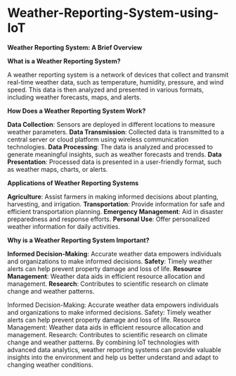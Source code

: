 # Weather-Reporting-System-using-IoT

**Weather Reporting System: A Brief Overview**

**What is a Weather Reporting System?**

A weather reporting system is a network of devices that collect and transmit real-time weather data, such as temperature, humidity, pressure, and wind speed. This data is then analyzed and presented in various formats, including weather forecasts, maps, and alerts.

**How Does a Weather Reporting System Work?**

**Data Collection**: Sensors are deployed in different locations to measure weather parameters.
**Data Transmission**: Collected data is transmitted to a central server or cloud platform using wireless communication technologies.
**Data Processing**: The data is analyzed and processed to generate meaningful insights, such as weather forecasts and trends.
**Data Presentation**: Processed data is presented in a user-friendly format, such as weather maps, charts, or alerts.

**Applications of Weather Reporting Systems**

**Agriculture**: Assist farmers in making informed decisions about planting, harvesting, and irrigation.
**Transportation**: Provide information for safe and efficient transportation planning.
**Emergency Management**: Aid in disaster preparedness and response efforts.
**Personal Use**: Offer personalized weather information for daily activities.

**Why is a Weather Reporting System Important?**

**Informed Decision-Making**: Accurate weather data empowers individuals and organizations to make informed decisions.
**Safety**: Timely weather alerts can help prevent property damage and loss of life.
**Resource Management**: Weather data aids in efficient resource allocation and management.
**Research**: Contributes to scientific research on climate change and weather patterns.

Informed Decision-Making: Accurate weather data empowers individuals and organizations to make informed decisions.
Safety: Timely weather alerts can help prevent property damage and loss of life.
Resource Management: Weather data aids in efficient resource allocation and management.
Research: Contributes to scientific research on climate change and weather patterns.
By combining IoT technologies with advanced data analytics, weather reporting systems can provide valuable insights into the environment and help us better understand and adapt to changing weather conditions.
